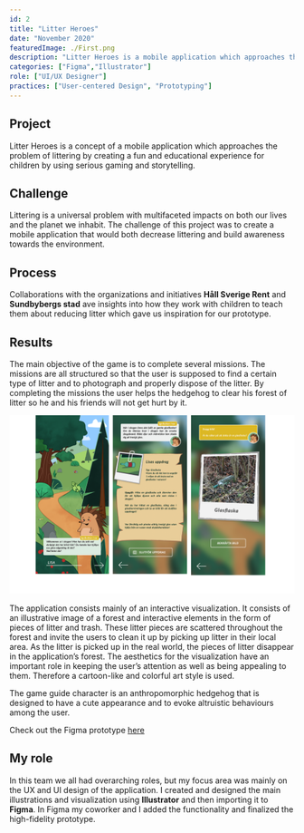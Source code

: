 ```yaml
---
id: 2
title: "Litter Heroes"
date: "November 2020"
featuredImage: ./First.png
description: "Litter Heroes is a mobile application which approaches the problem of littering by creating a fun and educational experience for children"
categories: ["Figma","Illustrator"]
role: ["UI/UX Designer"]
practices: ["User-centered Design", "Prototyping"]
---
```


## Project
Litter Heroes is a concept of a mobile application which approaches the problem of littering by creating a fun and educational experience for children by using serious gaming and storytelling.
## Challenge
Littering is a universal problem with multifaceted impacts on both our lives and the planet we inhabit. The challenge of this project was to create a mobile application that would both decrease littering and build awareness towards the environment.
## Process
Collaborations with the organizations and initiatives **Håll Sverige Rent** and **Sundbybergs stad** ave insights into how they work with children to teach them about reducing litter which gave us inspiration for our prototype.

## Results
The main objective of the game is to complete several missions. The missions are all structured so that the user is supposed to find a certain type of litter and to photograph and properly dispose of the litter. By completing the missions the user helps the hedgehog to clear his forest of litter so he and his friends will not get hurt by it. 

![Litter](./Litter.png)

The application consists mainly of an interactive visualization. It consists of an illustrative image of a forest and interactive elements in the form of pieces of litter and trash. These litter pieces are scattered throughout the forest and invite the users to clean it up by picking up litter in their local area. As the litter is picked up in the real world, the pieces of litter disappear in the application’s forest. The aesthetics for the visualization have an important role in keeping the user’s attention as well as being appealing to them. Therefore a cartoon-like and colorful art style is used.

The game guide character is an anthropomorphic hedgehog that is designed to have a cute appearance and to evoke altruistic behaviours among the user.


Check out the Figma prototype [here](https://www.figma.com/proto/EF84OjGYwnTvbKCt0koe9W/Skr%C3%A4papp?node-id=32%3A2&scaling=min-zoom)


## My role
In this team we all had overarching roles, but my focus area was mainly on the UX and UI design of the application. I created and designed the main illustrations and visualization using **Illustrator** and then importing it to **Figma**. In Figma my coworker and I added the functionality and finalized the high-fidelity prototype. 